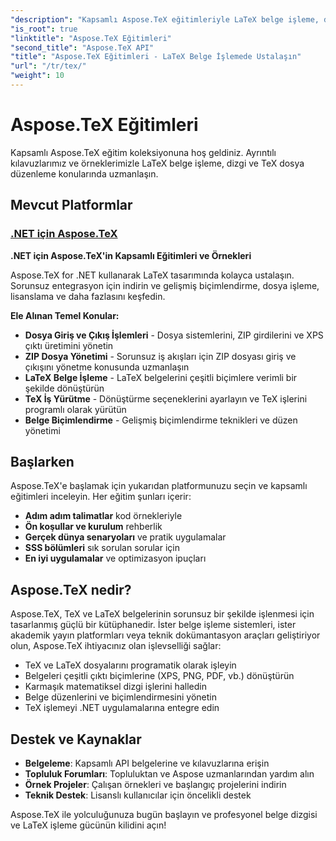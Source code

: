 ```yaml
---
"description": "Kapsamlı Aspose.TeX eğitimleriyle LaTeX belge işleme, dizgi ve TeX dosya düzenleme konularında uzmanlaşın. Dosya işleme, biçimlendirme ve dönüştürme tekniklerini öğrenin."
"is_root": true
"linktitle": "Aspose.TeX Eğitimleri"
"second_title": "Aspose.TeX API"
"title": "Aspose.TeX Eğitimleri - LaTeX Belge İşlemede Ustalaşın"
"url": "/tr/tex/"
"weight": 10
---
```


# Aspose.TeX Eğitimleri

Kapsamlı Aspose.TeX eğitim koleksiyonuna hoş geldiniz. Ayrıntılı kılavuzlarımız ve örneklerimizle LaTeX belge işleme, dizgi ve TeX dosya düzenleme konularında uzmanlaşın.

## Mevcut Platformlar

### [.NET için Aspose.TeX](./net/)
**.NET için Aspose.TeX'in Kapsamlı Eğitimleri ve Örnekleri**

Aspose.TeX for .NET kullanarak LaTeX tasarımında kolayca ustalaşın. Sorunsuz entegrasyon için indirin ve gelişmiş biçimlendirme, dosya işleme, lisanslama ve daha fazlasını keşfedin.

**Ele Alınan Temel Konular:**
- **Dosya Giriş ve Çıkış İşlemleri** - Dosya sistemlerini, ZIP girdilerini ve XPS çıktı üretimini yönetin
- **ZIP Dosya Yönetimi** - Sorunsuz iş akışları için ZIP dosyası giriş ve çıkışını yönetme konusunda uzmanlaşın
- **LaTeX Belge İşleme** - LaTeX belgelerini çeşitli biçimlere verimli bir şekilde dönüştürün
- **TeX İş Yürütme** - Dönüştürme seçeneklerini ayarlayın ve TeX işlerini programlı olarak yürütün
- **Belge Biçimlendirme** - Gelişmiş biçimlendirme teknikleri ve düzen yönetimi

## Başlarken

Aspose.TeX'e başlamak için yukarıdan platformunuzu seçin ve kapsamlı eğitimleri inceleyin. Her eğitim şunları içerir:

- **Adım adım talimatlar** kod örnekleriyle
- **Ön koşullar ve kurulum** rehberlik
- **Gerçek dünya senaryoları** ve pratik uygulamalar
- **SSS bölümleri** sık sorulan sorular için
- **En iyi uygulamalar** ve optimizasyon ipuçları

## Aspose.TeX nedir?

Aspose.TeX, TeX ve LaTeX belgelerinin sorunsuz bir şekilde işlenmesi için tasarlanmış güçlü bir kütüphanedir. İster belge işleme sistemleri, ister akademik yayın platformları veya teknik dokümantasyon araçları geliştiriyor olun, Aspose.TeX ihtiyacınız olan işlevselliği sağlar:

- TeX ve LaTeX dosyalarını programatik olarak işleyin
- Belgeleri çeşitli çıktı biçimlerine (XPS, PNG, PDF, vb.) dönüştürün
- Karmaşık matematiksel dizgi işlerini halledin
- Belge düzenlerini ve biçimlendirmesini yönetin
- TeX işlemeyi .NET uygulamalarına entegre edin

## Destek ve Kaynaklar

- **Belgeleme**: Kapsamlı API belgelerine ve kılavuzlarına erişin
- **Topluluk Forumları**: Topluluktan ve Aspose uzmanlarından yardım alın
- **Örnek Projeler**: Çalışan örnekleri ve başlangıç projelerini indirin
- **Teknik Destek**: Lisanslı kullanıcılar için öncelikli destek

Aspose.TeX ile yolculuğunuza bugün başlayın ve profesyonel belge dizgisi ve LaTeX işleme gücünün kilidini açın!